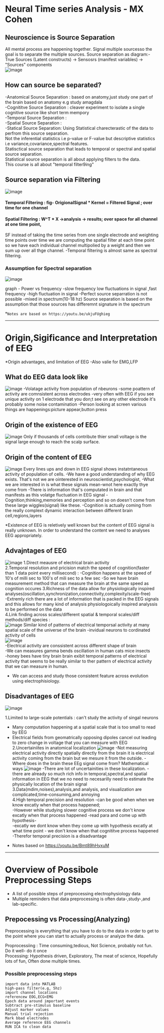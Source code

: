 # Neural Time series Analysis - MX Cohen

## Neuroscience is Source Separation
All mental process are happening together. Signal multiple sourcesso the goal is to separate the multiple sources.
Source separation as diagram:- True Sources (Latent constructs) -> Sensosrs (manifest variables) -> "Sources" components\
![image](https://user-images.githubusercontent.com/61898308/168231272-c3032f33-cd7f-4f54-8f2f-c172dc5d687d.png)

## How can source be separated?
-Anatomical Source Separation : based on anatomy,just study one part of the brain based on anatomy e.g study amagdala  
-Cognititve Source Separation : cleaver experiment to isolate a single cognitive source like short term mempory  
-Temporal Source Separation :  
-Spatial Source Separation :  
-Statical Source Separation: Using Statistical charecterastic of the data to perfrom this source separation.   
        Not the inferential statistics i.e p-value or F-value but descriptive statistics i.e variance,covariance,spectral features.  
        Statisctical source separation that leads to temporal or spectral and spatial source separation.  
        Statistical source separation is all about applying filters to the data.  
        This course is all about "temporal filter9ing"
        
  ## Source separation via Filtering
  ![image](https://user-images.githubusercontent.com/61898308/168231517-ce0ed4b0-d5a9-42ae-81d9-6acee3a7b7e0.png)

   #### Temporal Filtering : fig- OrigionalSignal * Kernel = Filtered Signal ; over time for one channel
   ####  Spatial Filtering : W^T * X ->analysis -> results; over space for all channel at one time point,
   SF instead of taking the time series from one single electrode and weighting time points over time 
      we are computing the spatial filter at each time point so we have each individual channel multipolied by a weight and then we sum up over all thge channel.
-Temporal filtering is almost same as spectral filtering.

### Assumption for Spectral separation
![image](https://user-images.githubusercontent.com/61898308/168231022-d5aedc7c-81c0-4964-b43a-261f7e6595fe.png)

graph - Power vs frequency
-slow frequency low fluctuations in signal ,fast frequency -high fluctuation in signal
-Perfect source separration is not possible -mixed in spectrum(10-18 hz)
Source separation is based on the assumption that those sources has differemnt signature in the spectrum 


*`Notes are based on https://youtu.be/ukjuFUghieg `

------------------------------------------------------

# Origin,Sigificance and Interpretation of EEG

*Origin advantages, and limitation of EEG
-Also valie for EMG,LFP

## What do EEG data look like 
![image](https://user-images.githubusercontent.com/61898308/168232819-90937763-9047-4714-a2e4-92c2cd206a6e.png)
-Volatage activity from population of nbeurons
-some poattern of activity are comnsistent across electrodes
-very often with EEG if you see unique activity on 1 electrode that you don;t see on any other electrode it's probably some noise contamination
-Person looking at screen various things are happenings:picture appear,button press

## Origin of the existence of EEG
![image](https://user-images.githubusercontent.com/61898308/168233873-9c5a1023-5ae7-453e-90a5-f7d1cb39f093.png)
Only if thousands of cells contribute thier small voltage is the signal large enough to reach the scalp surface.

## Origin of the content of EEG
![image](https://user-images.githubusercontent.com/61898308/168234128-39d03393-1e7b-48ad-805c-b31307314ebe.png)
Every lines ups and down in EEG signal shows instatntaneous activity of population of cells. 
-We have a good understanding of why EEG exists. That's not we are ointerested in neuroscientist,psychologist,
-What we are interested in is what these signals mean-wnot here exactly thye come from
-There is information that's computated in brain and that manifests as this volatge fluctuation in EEG signal
-Cognition,thinking,memories and perception and so on doesn't come from these large wiggles(signal) like these.
-Cognition is actually coming from the really complext dynamic interaction between different brain cell,regions,layers

*Existence of EEG is reletively well known but the content of EEG signal is really unknown. In order to understand the content we need to analyses EEG appropriately.

## Advajntages of EEG
![image](https://user-images.githubusercontent.com/61898308/168236213-48a26b3c-ba05-423f-aaa1-ae435d71ca08.png)
1.Direct meausre of electrical brain activity  
2.Temporal resolution and pricision match the speed of cognition(faster than 1 data point every millisecond) : 
        -Cognition happens at the speed of 10's of milli sec to 100's of mili sec to a few sec
        -So we have brain measurement method that can measure the brain at the same speed as cognition occures
3.Richness of the data allow for physiologically inspired analyses(oscillation,synchronization,connectivity,complexity/scale-free)   
-Extremly rich there are a lot of information that is packed in the EEG signals and this allows for many kind of analysis physiologoically inspired analyssis to be performed on the data    
4.Link finding across scales/different spatial & temporal scales/diff methods/diff species :   
![image](https://user-images.githubusercontent.com/61898308/168238893-61eaed76-f445-4ec7-9c9e-9075e12a1299.png)
Similar kind of patterns of electrical temporsal activity at many spatial scale of the universe of the brain -invidual neurons to cordinated activity of cells  
![image](https://user-images.githubusercontent.com/61898308/168238927-33e3de35-328d-4d6f-9635-fd74789dc675.png)  
-Electrical activity are conssistent across different shape of brain   
-We can measures gamma bends oscillation in human cats mice insects   
-honey bees have tiny brain brain exibit temporal patterns of electrical activity that seems to be really similar to ther pattern of electrical activity that we can measure in human.  
- We can access and study those consistent feature across evolution using electrophisiology.  

## Disadvantages of EEG
![image](https://user-images.githubusercontent.com/61898308/168240115-a705704e-bfd2-49bb-8406-0de89a9da468.png)

1.Limited to large-scale potentials : can't study the activity of singal neurons  
- Many computation happening at a spatial scale that is too small to read by EEG 
- Electrical fields from geomatrically opposing dipoles cancel out leading to zero change in voltage that you can measure with EEG
2.Uncertainiites in anatomical localization 
![image](https://user-images.githubusercontent.com/61898308/168241693-89af5dac-8abd-40af-89e3-cdd720da8d71.png)
-Not measuring electrical activity directly spatially directly from the brain it is electrical activity coming from the brain but we mesure it from the outside.
-Where does in the brain these EEg signal come from? Mathematical ways
![image](https://user-images.githubusercontent.com/61898308/168241756-89aea85c-0978-4679-9933-66bf39abe6eb.png)
-There are lot of uncertainities in these localization.
-there are already so much rich info in temporal,spectral,and spatial information in EEG that we no need to necesarilly need to estimate the physically location of  the brain signal  
 3.Data(mdim,noises),analysis,and analysis, and visualization are complicated,time-consuming,and annoying      
4.High temporal precision and resolution -can be good when when we know excatly when that process happened;  
-However while studying slower cognitive process we don't know excatly when that process happened -read para and come up with hypothesis-  
-excatly we dont know when they come up with hypothesis excatly at what time point - we don't know when that cognititve process happened     
 -Therefor temporal precision is a disadvantage
 
* Notes based on https://youtu.be/Bmt89hHyxuM
------------------------------------

# Overview of Possibole Preprocessing Steps  
- A list of possible steps of preprocessing electrophysiology data  
- Multiple reminders that data preprocessing is often data-,study-,and lab-specific.  


## Prepocessing vs Processing(Analyzing)
Preprocessing  is everything that you have to do to the data in order to get to the point where you can start to actually process or analyze the data.   

Proprocessiing : Time consuming,tedious, Not Science, probably not fun. Do it well- do it once   
Processing: Hypothesis driven, Exploratory, The meat of science, Hopefully lots of fun, Often done multiple times.  

### Possible preprocessing steps
    import data into MATLAB
    high-pass filter(e.g, 5hz)
    import channel locations
    referencew EOG,ECG<EMG
    Epoch data around important events
    Subtract pre-stimulus baseline
    Adjust marker values
    Manual trial rejection
    Mark bbad electrodes
    Average reference EEG channels
    RUN ICA to clean data
 
